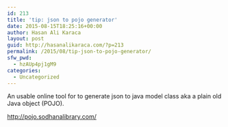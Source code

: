 ```yaml
---
id: 213
title: 'tip: json to pojo generator'
date: 2015-08-15T18:25:16+00:00
author: Hasan Ali Karaca
layout: post
guid: http://hasanalikaraca.com/?p=213
permalink: /2015/08/tip-json-to-pojo-generator/
sfw_pwd:
  - hzAUp4pj1gM9
categories:
  - Uncategorized
---
```

An usable online tool for to generate json to java model class aka a plain old Java object (POJO).

<a href="http://pojo.sodhanalibrary.com/" target="_blank">http://pojo.sodhanalibrary.com/</a>
